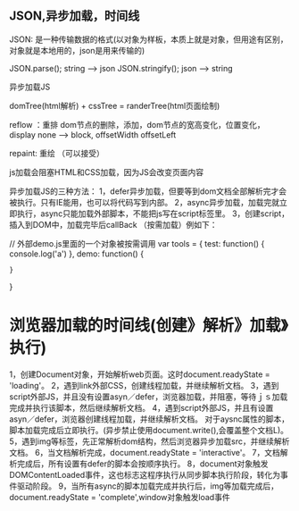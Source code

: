 
## JSON,异步加载，时间线

JSON: 是一种传输数据的格式(以对象为样板，本质上就是对象，但用途有区别，对象就是本地用的，json是用来传输的)

JSON.parse(); string --> json
JSON.stringify(); json --> string  

异步加载JS

domTree(html解析)  +   cssTree  =  randerTree(html页面绘制)

reflow ：重排  dom节点的删除，添加，dom节点的宽高变化，位置变化，display none --> block, offsetWidth  offsetLeft

repaint: 重绘 （可以接受）

js加载会阻塞HTML和CSS加载，因为JS会改变页面内容

异步加载JS的三种方法：
1，defer异步加载，但要等到dom文档全部解析完才会被执行。只有IE能用，也可以将代码写到内部。
2，async异步加载，加载完就立即执行，async只能加载外部脚本，不能把js写在script标签里。
3，创建script，插入到DOM中，加载完毕后callBack （按需加载）例如下：

// 外部demo.js里面的一个对象被按需调用
  var tools = {
    test: function() {
      console.log('a')
    },
    demo: function() {

    }
  }
  <script>  
    function loadScript(url, callback) {
      var script = document.createElement('script');
      script.type = 'text/javascript';
      if(script.readyState) {
        script.onreadystatechange = function () { // IE
          if (script.readyState == 'complete' || script.readyState == 'loaded') {
            tools[callback]();
          }
        }
      } else {
        script.onload = function() {  // Safari chrome firefox opera
          tools[callback]();
        }
      }
      script.src = url;
      document.head.appendChild(script);
    }
    loadScript('demo', 'test');
  </script>


  # 浏览器加载的时间线(创建》解析》加载》执行)

  1，创建Document对象，开始解析web页面。这时document.readyState = 'loading'。
  2，遇到link外部CSS，创建线程加载，并继续解析文档。
  3，遇到script外部JS，并且没有设置asyn／defer，浏览器加载，并阻塞，等待ｊｓ加载完成并执行该脚本，然后继续解析文档。
  4，遇到script外部JS，并且有设置asyn／defer，浏览器创建线程加载，并继续解析文档。
  对于aysnc属性的脚本，脚本加载完成后立即执行。(异步禁止使用document.write(),会覆盖整个文档L)。
  5，遇到img等标签，先正常解析dom结构，然后浏览器异步加载src，并继续解析文档。
  6，当文档解析完成，document.readyState = 'interactive'。
  7，文档解析完成后，所有设置有defer的脚本会按顺序执行。
  8，document对象触发DOMContentLoaded事件，这也标志这程序执行从同步脚本执行阶段，转化为事件驱动阶段。
  9，当所有async的脚本加载完成并执行后，img等加载完成后，document.readyState = 'complete',window对象触发load事件

